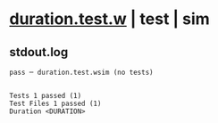 # [duration.test.w](../../../../../../examples/tests/sdk_tests/std/duration.test.w) | test | sim

## stdout.log
```log
pass ─ duration.test.wsim (no tests)
 
 
Tests 1 passed (1)
Test Files 1 passed (1)
Duration <DURATION>
```

